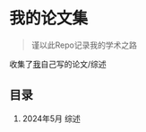 # 我的论文集

> 谨以此Repo记录我的学术之路

收集了[我](https://orcid.org/0009-0005-6599-5461)自己写的论文/综述

## 目录

1. 2024年5月 综述
